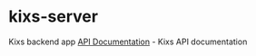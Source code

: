 # kixs-server
 Kixs backend app
[API Documentation](https://docs.google.com/document/d/1iecYqgtH6zJPLJF2F_piGhA5sVzugsgB9g6xUN6U_hI/edit?usp=sharing) - Kixs API documentation
 
